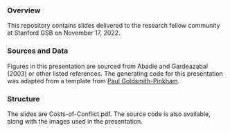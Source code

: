 ### Overview
This repository contains slides delivered to the research fellow community at Stanford GSB on November 17, 2022.

### Sources and Data
Figures in this presentation are sourced from Abadie and Gardeazabal (2003) or other listed references. The generating code for this presentation was adapted from a template from [Paul Goldsmith-Pinkham](https://github.com/paulgp/beamer-tips).

### Structure
The slides are Costs-of-Conflict.pdf. The source code is also available, along with the images used in the presentation. 
